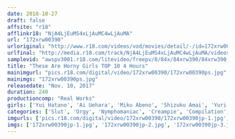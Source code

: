 ```yaml
---
date: 2018-10-27
draft: false
affsite: "r18"
afflinkr18: "NjA4LjEuMS4xLjAuMC4wLjAuMA"
url: "172xrw00390"
urloriginal: "http://www.r18.com/videos/vod/movies/detail/-/id=172xrw00390"
urlfinal: "http://media.r18.com/track/NjA4LjEuMS4xLjAuMC4wLjAuMA/videos/vod/movies/detail/-/id=172xrw00390"
samplevid: "awspv3001.r18.com/litevideo/freepv/8/84x/84xrw390/84xrw390_dmb_w.mp4"
title: "These Are Horny Girls TOP 10 4 Hours"
mainimgurl: "pics.r18.com/digital/video/172xrw00390/172xrw00390ps.jpg"
mainimgs: "172xrw00390ps.jpg"
releasedate: "Nov. 10, 2017"
duration: 240
productioncomp: "Real Works"
girls: ['Yui Hatano', 'Ai Uehara', 'Miku Abeno', 'Shizuku Amai', 'Yuri Nikaido', 'Rina Ayana (Akari Nanahara)', 'Himeri Osaki', 'Erina Yuki']
categories: ['Slut', 'Orgy', 'Nymphomaniac', 'Creampie', 'Compilation', 'Over 4 Hours', 'Hi-Def']
imgurls: ['pics.r18.com/digital/video/172xrw00390/172xrw00390jp-1.jpg', 'pics.r18.com/digital/video/172xrw00390/172xrw00390jp-2.jpg', 'pics.r18.com/digital/video/172xrw00390/172xrw00390jp-3.jpg', 'pics.r18.com/digital/video/172xrw00390/172xrw00390jp-4.jpg', 'pics.r18.com/digital/video/172xrw00390/172xrw00390jp-5.jpg', 'pics.r18.com/digital/video/172xrw00390/172xrw00390jp-6.jpg', 'pics.r18.com/digital/video/172xrw00390/172xrw00390jp-7.jpg', 'pics.r18.com/digital/video/172xrw00390/172xrw00390jp-8.jpg', 'pics.r18.com/digital/video/172xrw00390/172xrw00390jp-9.jpg', 'pics.r18.com/digital/video/172xrw00390/172xrw00390jp-10.jpg', 'pics.r18.com/digital/video/172xrw00390/172xrw00390jp-11.jpg', 'pics.r18.com/digital/video/172xrw00390/172xrw00390jp-12.jpg', 'pics.r18.com/digital/video/172xrw00390/172xrw00390jp-13.jpg', 'pics.r18.com/digital/video/172xrw00390/172xrw00390jp-14.jpg', 'pics.r18.com/digital/video/172xrw00390/172xrw00390jp-15.jpg', 'pics.r18.com/digital/video/172xrw00390/172xrw00390jp-16.jpg', 'pics.r18.com/digital/video/172xrw00390/172xrw00390jp-17.jpg', 'pics.r18.com/digital/video/172xrw00390/172xrw00390jp-18.jpg', 'pics.r18.com/digital/video/172xrw00390/172xrw00390jp-19.jpg', 'pics.r18.com/digital/video/172xrw00390/172xrw00390jp-20.jpg']
imgs: ['172xrw00390jp-1.jpg', '172xrw00390jp-2.jpg', '172xrw00390jp-3.jpg', '172xrw00390jp-4.jpg', '172xrw00390jp-5.jpg', '172xrw00390jp-6.jpg', '172xrw00390jp-7.jpg', '172xrw00390jp-8.jpg', '172xrw00390jp-9.jpg', '172xrw00390jp-10.jpg', '172xrw00390jp-11.jpg', '172xrw00390jp-12.jpg', '172xrw00390jp-13.jpg', '172xrw00390jp-14.jpg', '172xrw00390jp-15.jpg', '172xrw00390jp-16.jpg', '172xrw00390jp-17.jpg', '172xrw00390jp-18.jpg', '172xrw00390jp-19.jpg', '172xrw00390jp-20.jpg']
---
```

